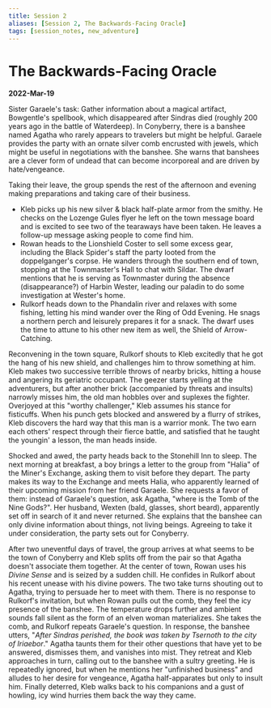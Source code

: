 ```yaml
---
title: Session 2
aliases: [Session 2, The Backwards-Facing Oracle]
tags: [session_notes, new_adventure]
---
```

# The Backwards-Facing Oracle
**2022-Mar-19**

Sister Garaele's task: Gather information about a magical artifact, Bowgentle's spellbook, which disappeared after Sindras died (roughly 200 years ago in the battle of Waterdeep). In Conyberry, there is a banshee named Agatha who rarely appears to travelers but might be helpful. Garaele provides the party with an ornate silver comb encrusted with jewels, which might be useful in negotiations with the banshee. She warns that banshees are a clever form of undead that can become incorporeal and are driven by hate/vengeance. 

Taking their leave, the group spends the rest of the afternoon and evening making preparations and taking care of their business.
- Kleb picks up his new silver & black half-plate armor from the smithy. He checks on the Lozenge Gules flyer he left on the town message board and is excited to see two of the tearaways have been taken. He leaves a follow-up message asking people to come find him.
- Rowan heads to the Lionshield Coster to sell some excess gear, including the Black Spider's staff the party looted from the doppelganger's corpse. He wanders through the southern end of town, stopping at the Townmaster's Hall to chat with Sildar. The dwarf mentions that he is serving as Townmaster during the absence (disappearance?) of Harbin Wester, leading our paladin to do some investigation at Wester's home.
- Rulkorf heads down to the Phandalin river and relaxes with some fishing, letting his mind wander over the Ring of Odd Evening. He snags a northern perch and leisurely prepares it for a snack. The dwarf uses the time to attune to his other new item as well, the Shield of Arrow-Catching.

Reconvening in the town square, Rulkorf shouts to Kleb excitedly that he got the hang of his new shield, and challenges him to throw something at him. Kleb makes two successive terrible throws of nearby bricks, hitting a house and angering its geriatric occupant. The geezer starts yelling at the adventurers, but after another brick (accompanied by threats and insults) narrowly misses him, the old man hobbles over and suplexes the fighter. Overjoyed at this "worthy challenger," Kleb assumes his stance for fisticuffs. When his punch gets blocked and answered by a flurry of strikes, Kleb discovers the hard way that this man is a warrior monk. The two earn each others' respect through their fierce battle, and satisfied that he taught the youngin' a lesson, the man heads inside.

Shocked and awed, the party heads back to the Stonehill Inn to sleep. The next morning at breakfast, a boy brings a letter to the group from "Halia" of the Miner's Exchange, asking them to visit before they depart. The party makes its way to the Exchange and meets Halia, who apparently learned of their upcoming mission from her friend Garaele. She requests a favor of them: instead of Garaele's question, ask Agatha, "where is the Tomb of the Nine Gods?". Her husband, Wexten (bald, glasses, short beard), apparently set off in search of it and never returned. She explains that the banshee can only divine information about things, not living beings. Agreeing to take it under consideration, the party sets out for Conyberry.

After two uneventful days of travel, the group arrives at what seems to be the town of Conyberry and Kleb splits off from the pair so that Agatha doesn't associate them together. At the center of town, Rowan uses his *Divine Sense* and is seized by a sudden chill. He confides in Rulkorf about his recent unease with his divine powers. The two take turns shouting out to Agatha, trying to persuade her to meet with them. There is no response to Rulkorf's invitation, but when Rowan pulls out the comb, they feel the icy presence of the banshee. The temperature drops further and ambient sounds fall silent as the form of an elven woman materializes. She takes the comb, and Rulkorf repeats Garaele's question. In response, the banshee utters, "*After Sindras perished, the book was taken by Tsernoth to the city of Iriaebor*." Agatha taunts them for their other questions that have yet to be answered, dismisses them, and vanishes into mist. They retreat and Kleb approaches in turn, calling out to the banshee with a sultry greeting. He is repeatedly ignored, but when he mentions her "unfinished business" and alludes to her desire for vengeance, Agatha half-apparates but only to insult him. Finally deterred, Kleb walks back to his companions and a gust of howling, icy wind hurries them back the way they came.